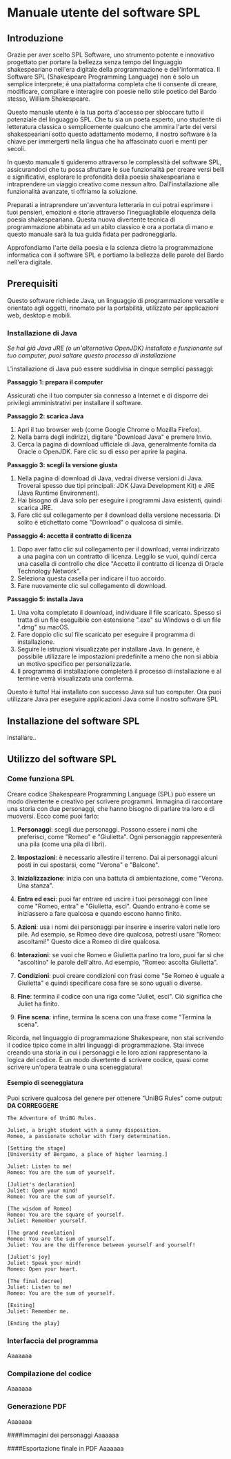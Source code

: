 # Manuale utente del software SPL

## Introduzione
Grazie per aver scelto SPL Software, uno strumento potente e innovativo progettato per portare la bellezza senza tempo del linguaggio shakespeariano nell'era digitale della programmazione e dell'informatica. Il Software SPL (Shakespeare Programming Language) non è solo un semplice interprete; è una piattaforma completa che ti consente di creare, modificare, compilare e interagire con poesie nello stile poetico del Bardo stesso, William Shakespeare.

Questo manuale utente è la tua porta d'accesso per sbloccare tutto il potenziale del linguaggio SPL. Che tu sia un poeta esperto, uno studente di letteratura classica o semplicemente qualcuno che ammira l'arte dei versi shakespeariani sotto questo adattamento moderno, il nostro software è la chiave per immergerti nella lingua che ha affascinato cuori e menti per secoli.

In questo manuale ti guideremo attraverso le complessità del software SPL, assicurandoci che tu possa sfruttare le sue funzionalità per creare versi belli e significativi, esplorare le profondità della poesia shakespeariana e intraprendere un viaggio creativo come nessun altro. Dall'installazione alle funzionalità avanzate, ti offriamo la soluzione.

Preparati a intraprendere un'avventura letteraria in cui potrai esprimere i tuoi pensieri, emozioni e storie attraverso l'ineguagliabile eloquenza della poesia shakespeariana. Questa nuova divertente tecnica di programmazione abbinata ad un abito classico è ora a portata di mano e questo manuale sarà la tua guida fidata per padroneggiarla.

Approfondiamo l'arte della poesia e la scienza dietro la programmazione informatica con il software SPL e portiamo la bellezza delle parole del Bardo nell'era digitale.

## Prerequisiti
Questo software richiede Java, un linguaggio di programmazione versatile e orientato agli oggetti, rinomato per la portabilità, utilizzato per applicazioni web, desktop e mobili.

### Installazione di Java
*Se hai già Java JRE (o un'alternativa OpenJDK) installato e funzionante sul tuo computer, puoi saltare questo processo di installazione*

L'installazione di Java può essere suddivisa in cinque semplici passaggi:

**Passaggio 1: prepara il computer**

Assicurati che il tuo computer sia connesso a Internet e di disporre dei privilegi amministrativi per installare il software.

**Passaggio 2: scarica Java**

1. Apri il tuo browser web (come Google Chrome o Mozilla Firefox).
2. Nella barra degli indirizzi, digitare "Download Java" e premere Invio.
3. Cerca la pagina di download ufficiale di Java, generalmente fornita da Oracle o OpenJDK. Fare clic su di esso per aprire la pagina.

**Passaggio 3: scegli la versione giusta**

1. Nella pagina di download di Java, vedrai diverse versioni di Java. Troverai spesso due tipi principali: JDK (Java Development Kit) e JRE (Java Runtime Environment).
2. Hai bisogno di Java solo per eseguire i programmi Java esistenti, quindi scarica JRE.
3. Fare clic sul collegamento per il download della versione necessaria. Di solito è etichettato come "Download" o qualcosa di simile.

**Passaggio 4: accetta il contratto di licenza**

1. Dopo aver fatto clic sul collegamento per il download, verrai indirizzato a una pagina con un contratto di licenza. Leggilo se vuoi, quindi cerca una casella di controllo che dice "Accetto il contratto di licenza di Oracle Technology Network".
2. Seleziona questa casella per indicare il tuo accordo.
3. Fare nuovamente clic sul collegamento di download.

**Passaggio 5: installa Java**

1. Una volta completato il download, individuare il file scaricato. Spesso si tratta di un file eseguibile con estensione ".exe" su Windows o di un file ".dmg" su macOS.
2. Fare doppio clic sul file scaricato per eseguire il programma di installazione.
3. Seguire le istruzioni visualizzate per installare Java. In genere, è possibile utilizzare le impostazioni predefinite a meno che non si abbia un motivo specifico per personalizzarle.
4. Il programma di installazione completerà il processo di installazione e al termine verrà visualizzata una conferma.

Questo è tutto! Hai installato con successo Java sul tuo computer. Ora puoi utilizzare Java per eseguire applicazioni Java come il nostro software SPL

## Installazione del software SPL
installare..

## Utilizzo del software SPL
### Come funziona SPL
Creare codice Shakespeare Programming Language (SPL) può essere un modo divertente e creativo per scrivere programmi. Immagina di raccontare una storia con due personaggi, che hanno bisogno di parlare tra loro e di muoversi. Ecco come puoi farlo:

1. **Personaggi**: scegli due personaggi. Possono essere i nomi che preferisci, come "Romeo" e "Giulietta". Ogni personaggio rappresenterà una pila (come una pila di libri).

2. **Impostazioni**: è necessario allestire il terreno. Dai ai personaggi alcuni posti in cui spostarsi, come "Verona" e "Balcone".

3. **Inizializzazione**: inizia con una battuta di ambientazione, come "Verona. Una stanza".

4. **Entra ed esci**: puoi far entrare ed uscire i tuoi personaggi con linee come "Romeo, entra" e "Giulietta, esci". Quando entrano è come se iniziassero a fare qualcosa e quando escono hanno finito.

5. **Azioni**: usa i nomi dei personaggi per inserire e inserire valori nelle loro pile. Ad esempio, se Romeo deve dire qualcosa, potresti usare "Romeo: ascoltami!" Questo dice a Romeo di dire qualcosa.

6. **Interazioni**: se vuoi che Romeo e Giulietta parlino tra loro, puoi far sì che "ascoltino" le parole dell'altro. Ad esempio, "Romeo: ascolta Giulietta".

7. **Condizioni**: puoi creare condizioni con frasi come "Se Romeo è uguale a Giulietta" e quindi specificare cosa fare se sono uguali o diverse.

8. **Fine**: termina il codice con una riga come "Juliet, esci". Ciò significa che Juliet ha finito.

9. **Fine scena**: infine, termina la scena con una frase come "Termina la scena".

Ricorda, nel linguaggio di programmazione Shakespeare, non stai scrivendo il codice tipico come in altri linguaggi di programmazione. Stai invece creando una storia in cui i personaggi e le loro azioni rappresentano la logica del codice. È un modo divertente di scrivere codice, quasi come scrivere un'opera teatrale o una sceneggiatura!

#### Esempio di sceneggiatura
Puoi scrivere qualcosa del genere per ottenere "UniBG Rules" come output:
**DA CORREGGERE**
```
The Adventure of UniBG Rules.

Juliet, a bright student with a sunny disposition.
Romeo, a passionate scholar with fiery determination.

[Setting the stage]
[University of Bergamo, a place of higher learning.]

Juliet: Listen to me!
Romeo: You are the sum of yourself.

[Juliet's declaration]
Juliet: Open your mind!
Romeo: You are the sum of yourself.

[The wisdom of Romeo]
Romeo: You are the square of yourself.
Juliet: Remember yourself.

[The grand revelation]
Romeo: You are the sum of yourself.
Juliet: You are the difference between yourself and yourself!

[Juliet's joy]
Juliet: Speak your mind!
Romeo: Open your heart.

[The final decree]
Juliet: Listen to me!
Romeo: You are the sum of yourself.

[Exiting]
Juliet: Remember me.

[Ending the play]
```

### Interfaccia del programma
Aaaaaaa

### Compilazione del codice
Aaaaaaa

### Generazione PDF
Aaaaaaa

####Immagini dei personaggi
Aaaaaaa

####Esportazione finale in PDF
Aaaaaaa
